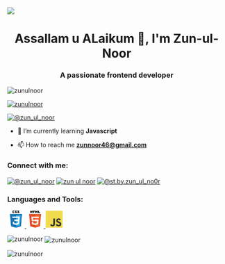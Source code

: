  <img src="https://cdni.iconscout.com/illustration/premium/thumb/young-boy-coding-in-html-language-in-laptop-4386443-3638119.png?f=webp" align="center" width=50%>

<h1 align="center">Assallam u ALaikum 👋, I'm Zun-ul-Noor</h1>
<h3 align="center">A passionate frontend developer</h3>

<p align="left"> <img src="https://komarev.com/ghpvc/?username=zunulnoor&label=Profile%20views&color=0e75b6&style=flat" alt="zunulnoor" /> </p>

<p align="left"> <a href="https://github.com/ryo-ma/github-profile-trophy"><img src="https://github-profile-trophy.vercel.app/?username=zunulnoor" alt="zunulnoor" /></a> </p>

<p align="left"> <a href="https://twitter.com/zun_ul_noor" target="blank"><img src="https://img.shields.io/twitter/follow/@zun_ul_noor?logo=twitter&style=for-the-badge" alt="@zun_ul_noor" /></a> </p>

- 🌱 I’m currently learning **Javascript**

- 📫 How to reach me **zunnoor46@gmail.com**

<h3 align="left">Connect with me:</h3>
<p align="left">
<a href="https://twitter.com/@zun_ul_noor" target="blank"><img align="center" src="https://raw.githubusercontent.com/rahuldkjain/github-profile-readme-generator/master/src/images/icons/Social/twitter.svg" alt="@zun_ul_noor" height="30" width="40" /></a>
<a href="https://fb.com/zun ul noor" target="blank"><img align="center" src="https://raw.githubusercontent.com/rahuldkjain/github-profile-readme-generator/master/src/images/icons/Social/facebook.svg" alt="zun ul noor" height="30" width="40" /></a>
<a href="https://instagram.com/@st.by.zun_ul_no0r" target="blank"><img align="center" src="https://raw.githubusercontent.com/rahuldkjain/github-profile-readme-generator/master/src/images/icons/Social/instagram.svg" alt="@st.by.zun_ul_no0r" height="30" width="40" /></a>
</p>

<h3 align="left">Languages and Tools:</h3>
<p align="left"> <a href="https://www.w3schools.com/css/" target="_blank" rel="noreferrer"> <img src="https://raw.githubusercontent.com/devicons/devicon/master/icons/css3/css3-original-wordmark.svg" alt="css3" width="40" height="40"/> </a> <a href="https://www.w3.org/html/" target="_blank" rel="noreferrer"> <img src="https://raw.githubusercontent.com/devicons/devicon/master/icons/html5/html5-original-wordmark.svg" alt="html5" width="40" height="40"/> </a> <a href="https://developer.mozilla.org/en-US/docs/Web/JavaScript" target="_blank" rel="noreferrer"> <img src="https://raw.githubusercontent.com/devicons/devicon/master/icons/javascript/javascript-original.svg" alt="javascript" width="40" height="40"/> </a> </p>

<p><img align="left" src="https://github-readme-stats.vercel.app/api/top-langs?username=zunulnoor&show_icons=true&locale=en&layout=compact" alt="zunulnoor" /></p>

<p>&nbsp;<img align="center" src="https://github-readme-stats.vercel.app/api?username=zunulnoor&show_icons=true&locale=en" alt="zunulnoor" /></p>

<p><img align="center" src="https://github-readme-streak-stats.herokuapp.com/?user=zunulnoor&" alt="zunulnoor" /></p>
